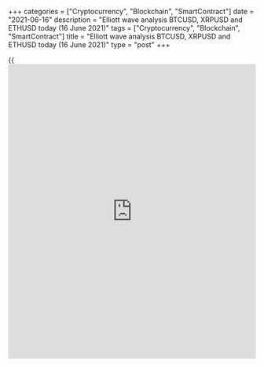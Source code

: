 +++
categories = ["Cryptocurrency", "Blockchain", "SmartContract"]
date = "2021-06-16"
description = "Elliott wave analysis BTCUSD, XRPUSD and ETHUSD today (16 June 2021)"
tags = ["Cryptocurrency", "Blockchain", "SmartContract"]
title = "Elliott wave analysis BTCUSD, XRPUSD and ETHUSD today (16 June 2021)"
type = "post"
+++

{{<iframe id="large-banner" src="https://www.bounty.group/#slide=19.0" width="100%" height="600" scrolling="no" style="border: 0px solid rgb(216, 221, 230); border-radius: 3px;">}}

2021-06-16

2021-06-16

Short-term forecast for BTCUSD, XRPUSD and ETHUSD 16.06.2021Roman Onegin

I welcome my readers!

I have prepared a short-term cryptocurrency forecast based on Elliott
wave analysis of Bitcoin, Ripple, and Ethereum. I offer entry signals to
trade each cryptocurrency.

Bitcoin is expected to go down a little in a shallow correction; next,
the price will resume rising in the final impulse.

The article covers the following subjects:

##  **Elliott wave Bitcoin analysis**

The BTCUSD market is forming a corrective wave [2] as a regular zigzag
(A)-(B)-(C), with a deep corrective wave (B). Wave (B) is a double
zigzag W-X-Y. There is now unfolding the upward wave (C) as a simple
five-wave impulse 1-2-3-4-5. The price could go down a little in
correction 4. Next, the market will resume rising in the final wave 5,
as it is outlined in the chart. The entire correction [2] may finish at
a level around 44500.00, where wave [2] will retrace wave [1] by 50%.

### Trading plan for [BTCUSD][1] today:

Buy 39958.4, TP 44500.0

* * *

##  **Elliott wave Ripple analysis**

There is developing the linking wave (X), which is an element of the
double zigzag. Wave (X) could be a double zigzag W-X-Y. The final leg of
this double zigzag should also be a double combination. Therefore, there
should be unfolding an upward zigzag (A)-(B)-(C), which will make up the
final motive wave [Y], as it is outlined in the chart. The linking wave
(X) could end at a level of 1.202. At this level, wave [Y] will reach
the 38.2% Fibonacci level of wave (W).

### Trading plan for [XRPUSD][2] today:

Buy 0.862, TP 1.202

* * *

##  **Elliott wave Ethereum analysis**

The ETHUSD market continues forming corrective wave 2, which is
unfolding as a standard zigzag [A]-[B]-[C]. The impulse upwave [A] has
completed. Corrective wave [B] has also completed, it is composed of the
sub-waves (W)-(X)-(Y). There is developing the upward wave (C) as an
ending diagonal. There should be forming the final wave (5), which could
finish at a level of 2845.00. It is the previous high where correction
[B] ended.

### Trading plan for [ETHUSD][3] **** today:

Buy 2519.18, TP 2845.00

* * *

P.S. Did you like my article? Share it in social networks: it will be
the best “thank you" :)

Ask me questions and comment below. I’ll be glad to answer your
questions and give necessary explanations.

 **Useful links:**

  * I recommend trying to trade with a reliable broker [here][4]. The system allows you to trade by yourself or copy successful traders from all across the globe.
  * Use my promo-code BLOG for getting deposit bonus 50% on LiteForex platform. Just enter this code in the appropriate field while [depositing][5] your trading account.
  * Telegram chat for traders: <t.me/liteforexengchat>. We are sharing the signals and trading experience
  * Telegram channel with high-quality analytics, Forex reviews, training articles, and other useful things for traders <t.me/liteforex>



## Price chart of BTCUSD in real time mode

The content of this article reflects the author’s opinion and does not
necessarily reflect the official position of LiteForex. The material
published on this page is provided for informational purposes only and
should not be considered as the provision of investment advice for the
purposes of Directive 2004/39/EC.

Rate this article:

{{value}}

( {{count}} {{title}} )

   1. my.liteforex.com/trading/chart?symbol=BTCUSD
   2. my.liteforex.com/trading/chart?symbol=XRPUSD
   3. my.liteforex.com/trading/chart?symbol=ETHUSD
   4. my.liteforex.com/?category=analysts-opinions&slug=short-term-forecast-for-[BTC](https://www.playgroundfx.com/blog/who-is-the-creator-of-bitcoin/)usd-xrpusd-and-ethusd-16062021&openPopup=%2Fregistration%2Fpopup&utm_source=blog&utm_medium=article&utm_campaign=bonus
   5. my.liteforex.com/deposit/?category=analysts-opinions&slug=short-term-forecast-for-[BTC](https://www.playgroundfx.com/blog/who-is-the-creator-of-bitcoin/)usd-xrpusd-and-ethusd-16062021&promo_code=BLOG&utm_source=blog&utm_medium=article&utm_campaign=bonus